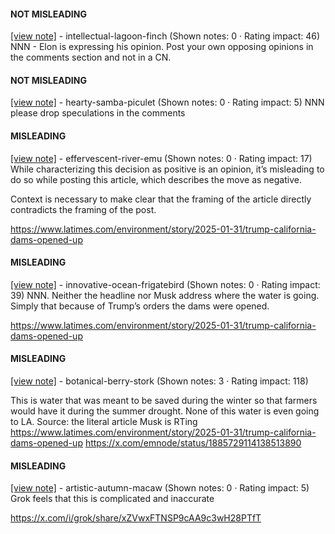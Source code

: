 #### NOT MISLEADING

[[view note]](https://x.com/i/birdwatch/n/1885822600502530545) - intellectual-lagoon-finch (Shown notes: 0 · Rating impact: 46)
NNN - Elon is expressing his opinion. Post your own opposing opinions in the comments section and not in a CN. 

#### NOT MISLEADING

[[view note]](https://x.com/i/birdwatch/n/1885651891612479723) - hearty-samba-piculet (Shown notes: 0 · Rating impact: 5)
NNN please drop speculations in the comments

#### MISLEADING

[[view note]](https://x.com/i/birdwatch/n/1885784450497409464) - effervescent-river-emu (Shown notes: 0 · Rating impact: 17)
While characterizing this decision as positive is an opinion, it’s misleading to do so while posting this article, which describes the move as negative.

Context is necessary to make clear that the framing of the article directly contradicts the framing of the post.

https://www.latimes.com/environment/story/2025-01-31/trump-california-dams-opened-up

#### MISLEADING

[[view note]](https://x.com/i/birdwatch/n/1885763584883609998) - innovative-ocean-frigatebird (Shown notes: 0 · Rating impact: 39)
NNN. Neither the headline nor Musk address where the water is going. Simply that because of Trump’s orders the dams were opened. 

https://www.latimes.com/environment/story/2025-01-31/trump-california-dams-opened-up

#### MISLEADING

[[view note]](https://x.com/i/birdwatch/n/1885738322573861126) - botanical-berry-stork (Shown notes: 3 · Rating impact: 118)

This is water that was meant to be saved during the winter so that farmers would have it during the summer drought. None of this water is even going to LA.
Source: the literal article Musk is RTing 
https://www.latimes.com/environment/story/2025-01-31/trump-california-dams-opened-up
https://x.com/emnode/status/1885729114138513890

#### MISLEADING

[[view note]](https://x.com/i/birdwatch/n/1885642717981790681) - artistic-autumn-macaw (Shown notes: 0 · Rating impact: 5)
Grok feels that this is complicated and inaccurate 

https://x.com/i/grok/share/xZVwxFTNSP9cAA9c3wH28PTfT

